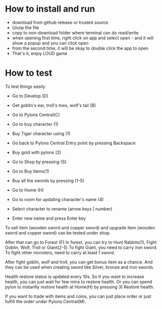 # How to install and run

- download from github release or trusted source
- Unzip the file
- copy to non-download folder where terminal can do read/write
- when opening first time, right click on app and select open - and it will show a popup and you can click open
- from the second time, it will be okay to double click the app to open
- That's it, enjoy LOUD game

# How to test

To test things easily

- Go to Develop (D)
- Get goblin's ear, troll's toes, wolf's tail (B)

- Go to Pylons Central(C)
- Go to buy character (1)
- Buy Tiger character using (1)
- Go back to Pylons Central Entry point by pressing Backspace
- Buy gold with pylons (2)

- Go to Shop by pressing (S)
- Go to Buy Items(1)
- Buy all the swords by pressing (1-5)

- Go to Home (H)
- Go to room for updating character's name (4)
- Select character to rename (arrow keys | number)
- Enter new name and press Enter key

To sell item (wooden sword and copper sword) and upgrade item (wooden sword and copper sword) can be tested under shop.

After that can go to Forest (F)
In forest, you can try to Hunt Rabbits(1), Fight Goblin, Wolf, Troll or Giant(2-5)
To fight Giant, you need to carry iron sword.
To fight other monsters, need to carry at least 1 sword.

After fight goblin, wolf and troll, you can get bonus item as a chance.
And they can be used when creating sword like Silver, bronze and iron swords.

Health restore status is updated every 10s.
So if you want to increase health, you can just wait for few mins to restore health.
Or you can spend pylon to instantly restore health at Home(H) by pressing 3) Restore health.

If you want to trade with items and coins, you can just place order or just fulfill the order under Pylons Central(M).